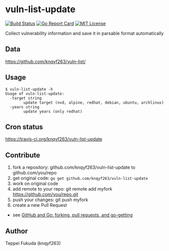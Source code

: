 # vuln-list-update

[![Build Status](https://travis-ci.org/knqyf263/vuln-list-update.svg?branch=master)](https://travis-ci.org/knqyf263/vuln-list-update)
[![Go Report Card](https://goreportcard.com/badge/github.com/knqyf263/vuln-list-update)](https://goreportcard.com/report/github.com/knqyf263/vuln-list-update)
[![MIT License](http://img.shields.io/badge/license-MIT-blue.svg?style=flat)](https://github.com/knqyf263/vuln-list-update/blob/master/LICENSE)

Collect vulnerability information and save it in parsable format automatically

## Data
https://github.com/knqyf263/vuln-list/

## Usage

```
$ vuln-list-update -h
Usage of vuln-list-update:
  -target string
        update target (nvd, alpine, redhat, debian, ubuntu, archlinux)
  -years string
        update years (only redhat)
```

## Cron status
https://travis-ci.org/knqyf263/vuln-list-update

## Contribute

1. fork a repository: github.com/knqyf263/vuln-list-update to github.com/you/repo
2. get original code: `go get github.com/knqyf263/vuln-list-update`
3. work on original code
4. add remote to your repo: git remote add myfork https://github.com/you/repo.git
5. push your changes: git push myfork
6. create a new Pull Request

- see [GitHub and Go: forking, pull requests, and go-getting](http://blog.campoy.cat/2014/03/github-and-go-forking-pull-requests-and.html)

## Author
Teppei Fukuda (knqyf263)